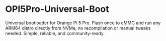 # OPI5Pro-Universal-Boot
Universal bootloader for Orange Pi 5 Pro. Flash once to eMMC and run any ARM64 distro directly from NVMe, no recompilation or manual tweaks needed. Simple, reliable, and community-ready.
